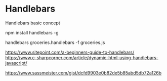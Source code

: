 # Handlebars

Handlebars basic concept

npm install handlebars -g

handlebars groceries.handlebars -f groceries.js

https://www.sitepoint.com/a-beginners-guide-to-handlebars/
https://www.c-sharpcorner.com/article/dynamic-html-using-handlebars-javascript/

https://www.sassmeister.com/gist/dcfd9903e0b82de5b85abd5db72a126b
